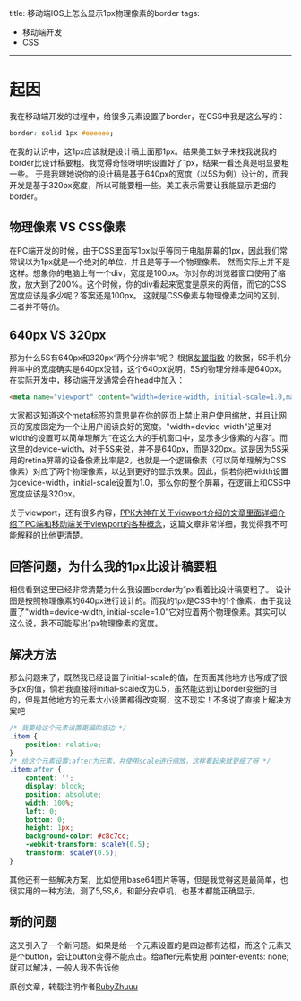 title: 移动端IOS上怎么显示1px物理像素的border
tags:
  - 移动端开发
  - CSS
---

# 起因
我在移动端开发的过程中，给很多元素设置了border，在CSS中我是这么写的：
``` CSS
border: solid 1px #eeeeee;
```
在我的认识中，这1px应该就是设计稿上面那1px。结果美工妹子来找我说我的border比设计稿要粗。我觉得奇怪呀明明设置好了1px，结果一看还真是明显要粗一些。
于是我跟她说你的设计稿是基于640px的宽度（以5S为例）设计的，而我开发是基于320px宽度，所以可能要粗一些。美工表示需要让我能显示更细的border。

## 物理像素 VS CSS像素
在PC端开发的时候，由于CSS里面写1px似乎等同于电脑屏幕的1px，因此我们常常误以为1px就是一个绝对的单位，并且是等于一个物理像素。
然而实际上并不是这样。想象你的电脑上有一个div，宽度是100px。你对你的浏览器窗口使用了缩放，放大到了200%。这个时候，你的div看起来宽度是原来的两倍，而它的CSS宽度应该是多少呢？答案还是100px。
这就是CSS像素与物理像素之间的区别，二者并不等价。

## 640px VS 320px
那为什么5S有640px和320px“两个分辨率”呢？
根据[友盟指数](http://www.umindex.com/devices/ios_resolutions) 的数据，5S手机分辨率中的宽度确实是640px没错，这个640px说明，5S的物理分辨率是640px。
在实际开发中，移动端开发通常会在head中加入：
``` HTML
<meta name="viewport" content="width=device-width, initial-scale=1.0,maximum-scale=1.0,uer-scalabe=no">
```
大家都这知道这个meta标签的意思是在你的网页上禁止用户使用缩放，并且让网页的宽度固定为一个让用户阅读良好的宽度。"width=device-width"这里对width的设置可以简单理解为“在这么大的手机窗口中，显示多少像素的内容”。而这里的device-width，对于5S来说，并不是640px，而是320px。这是因为5S采用的retina屏幕的设备像素比率是2，也就是一个逻辑像素（可以简单理解为CSS像素）对应了两个物理像素，以达到更好的显示效果。因此，倘若你把width设置为device-width，initial-scale设置为1.0，那么你的整个屏幕，在逻辑上和CSS中宽度应该是320px。

关于viewport，还有很多内容，[PPK大神在关于viewport介绍的文章里面详细介绍了PC端和移动端关于viewport的各种概念](http://www.quirksmode.org/mobile/viewports.html)，这篇文章非常详细，我觉得我不可能解释的比他更清楚。

## 回答问题，为什么我的1px比设计稿要粗
相信看到这里已经非常清楚为什么我设置border为1px看着比设计稿要粗了。
设计图是按照物理像素的640px进行设计的。而我的1px是CSS中的1个像素，由于我设置了"width=device-width, initial-scale=1.0”它对应着两个物理像素。其实可以这么说，我不可能写出1px物理像素的宽度。

## 解决方法
那么问题来了，既然我已经设置了initial-scale的值，在页面其他地方也写成了很多px的值，倘若我直接将initial-scale改为0.5，虽然能达到让border变细的目的，但是其他地方的元素大小设置都得改变啊，这不现实！不多说了直接上解决方案吧
``` CSS
/* 我要给这个元素设置更细的底边 */
.item {
    position: relative;
}
/* 给这个元素设置:after为元素，并使用scale进行缩放，这样看起来就更细了呀 */
.item:after {
    content: '';
    display: block;
    position: absolute;
    width: 100%;
    left: 0;
    bottom: 0;
    height: 1px;
    background-color: #c8c7cc;
    -webkit-transform: scaleY(0.5);
    transform: scaleY(0.5);
}
```
其他还有一些解决方案，比如使用base64图片等等，但是我觉得这是最简单，也很实用的一种方法，测了5,5S,6，和部分安卓机，也基本都能正确显示。

## 新的问题
这又引入了一个新问题。如果是给一个元素设置的是四边都有边框，而这个元素又是个button，会让button变得不能点击。给after元素使用 pointer-events: none; 就可以解决，一般人我不告诉他

原创文章，转载注明作者[RubyZhuuu](http://rubyzhuuu.github.io/)